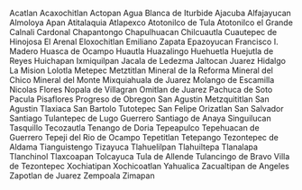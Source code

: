 Acatlan
Acaxochitlan
Actopan
Agua Blanca de Iturbide
Ajacuba
Alfajayucan
Almoloya
Apan
Atitalaquia
Atlapexco
Atotonilco de Tula
Atotonilco el Grande
Calnali
Cardonal
Chapantongo
Chapulhuacan
Chilcuautla
Cuautepec de Hinojosa
El Arenal
Eloxochitlan
Emiliano Zapata
Epazoyucan
Francisco I. Madero
Huasca de Ocampo
Huautla
Huazalingo
Huehuetla
Huejutla de Reyes
Huichapan
Ixmiquilpan
Jacala de Ledezma
Jaltocan
Juarez Hidalgo
La Mision
Lolotla
Metepec
Metztitlan
Mineral de la Reforma
Mineral del Chico
Mineral del Monte
Mixquiahuala de Juarez
Molango de Escamilla
Nicolas Flores
Nopala de Villagran
Omitlan de Juarez
Pachuca de Soto
Pacula
Pisaflores
Progreso de Obregon
San Agustin Metzquititlan
San Agustin Tlaxiaca
San Bartolo Tutotepec
San Felipe Orizatlan
San Salvador
Santiago Tulantepec de Lugo Guerrero
Santiago de Anaya
Singuilucan
Tasquillo
Tecozautla
Tenango de Doria
Tepeapulco
Tepehuacan de Guerrero
Tepeji del Rio de Ocampo
Tepetitlan
Tetepango
Tezontepec de Aldama
Tianguistengo
Tizayuca
Tlahuelilpan
Tlahuiltepa
Tlanalapa
Tlanchinol
Tlaxcoapan
Tolcayuca
Tula de Allende
Tulancingo de Bravo
Villa de Tezontepec
Xochiatipan
Xochicoatlan
Yahualica
Zacualtipan de Angeles
Zapotlan de Juarez
Zempoala
Zimapan
